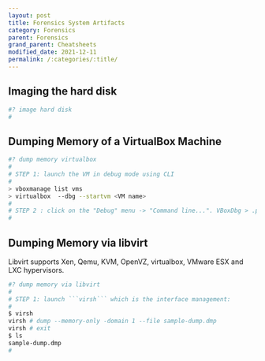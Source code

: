 ```yaml
---
layout: post
title: Forensics System Artifacts  
category: Forensics
parent: Forensics
grand_parent: Cheatsheets
modified_date: 2021-12-11
permalink: /:categories/:title/
---
```


## Imaging the hard disk
```sh
#? image hard disk
#


```
## Dumping Memory of a VirtualBox Machine
```sh
#? dump memory virtualbox
#
# STEP 1: launch the VM in debug mode using CLI
#
> vboxmanage list vms
> virtualbox  --dbg --startvm <VM name>
#
# STEP 2 : click on the "Debug" menu -> "Command line...". VBoxDbg > .pgmphystofile   <VM name>.mm
#

```
## Dumping Memory via libvirt

Libvirt supports Xen, Qemu, KVM, OpenVZ, virtualbox, VMware ESX and LXC hypervisors.

```sh
#? dump memory via libvirt
#
# STEP 1: launch ```virsh``` which is the interface management:
#
$ virsh
virsh # dump --memory-only -domain 1 --file sample-dump.dmp
virsh # exit
$ ls
sample-dump.dmp
#

```
